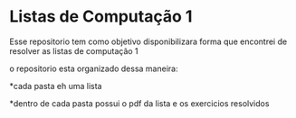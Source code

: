 # Listas de Computação 1

Esse repositorio tem como objetivo disponibilizara forma que encontrei de resolver as listas de computação 1

o repositorio esta organizado dessa maneira:

*cada pasta eh uma lista

*dentro de cada pasta possui o pdf da lista e os exercicios resolvidos
